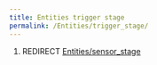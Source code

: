 ```yaml
---
title: Entities trigger stage
permalink: /Entities/trigger_stage/
---
```


1.  REDIRECT [Entities/sensor_stage](Entities_sensor_stage "wikilink")